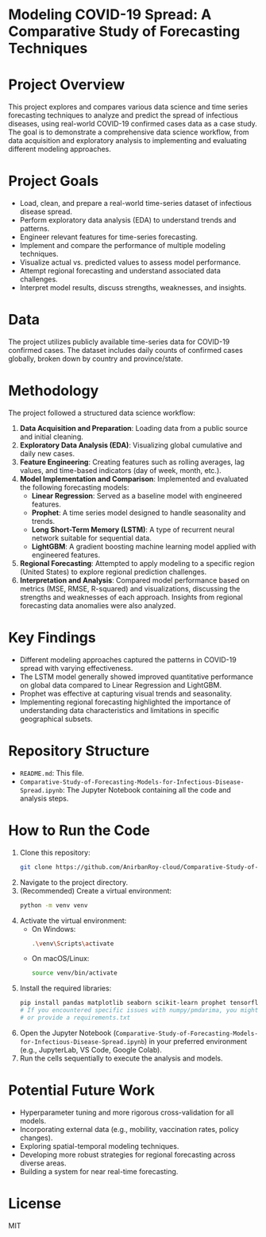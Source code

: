 # Modeling COVID-19 Spread: A Comparative Study of Forecasting Techniques

# Project Overview

This project explores and compares various data science and time series forecasting techniques to analyze and predict the spread of infectious diseases, using real-world COVID-19 confirmed cases data as a case study. The goal is to demonstrate a comprehensive data science workflow, from data acquisition and exploratory analysis to implementing and evaluating different modeling approaches.

# Project Goals

*   Load, clean, and prepare a real-world time-series dataset of infectious disease spread.
*   Perform exploratory data analysis (EDA) to understand trends and patterns.
*   Engineer relevant features for time-series forecasting.
*   Implement and compare the performance of multiple modeling techniques.
*   Visualize actual vs. predicted values to assess model performance.
*   Attempt regional forecasting and understand associated data challenges.
*   Interpret model results, discuss strengths, weaknesses, and insights.

# Data

The project utilizes publicly available time-series data for COVID-19 confirmed cases. The dataset includes daily counts of confirmed cases globally, broken down by country and province/state.


# Methodology

The project followed a structured data science workflow:

1.  **Data Acquisition and Preparation**: Loading data from a public source and initial cleaning.
2.  **Exploratory Data Analysis (EDA)**: Visualizing global cumulative and daily new cases.
3.  **Feature Engineering**: Creating features such as rolling averages, lag values, and time-based indicators (day of week, month, etc.).
4.  **Model Implementation and Comparison**: Implemented and evaluated the following forecasting models:
    *   **Linear Regression**: Served as a baseline model with engineered features.
    *   **Prophet**: A time series model designed to handle seasonality and trends.
    *   **Long Short-Term Memory (LSTM)**: A type of recurrent neural network suitable for sequential data.
    *   **LightGBM**: A gradient boosting machine learning model applied with engineered features.
5.  **Regional Forecasting**: Attempted to apply modeling to a specific region (United States) to explore regional prediction challenges.
6.  **Interpretation and Analysis**: Compared model performance based on metrics (MSE, RMSE, R-squared) and visualizations, discussing the strengths and weaknesses of each approach. Insights from regional forecasting data anomalies were also analyzed.

# Key Findings

*   Different modeling approaches captured the patterns in COVID-19 spread with varying effectiveness.
*   The LSTM model generally showed improved quantitative performance on global data compared to Linear Regression and LightGBM.
*   Prophet was effective at capturing visual trends and seasonality.
*   Implementing regional forecasting highlighted the importance of understanding data characteristics and limitations in specific geographical subsets.

# Repository Structure


*   `README.md`: This file.
*   `Comparative-Study-of-Forecasting-Models-for-Infectious-Disease-Spread.ipynb`: The Jupyter Notebook containing all the code and analysis steps.

# How to Run the Code

1.  Clone this repository:
    ```bash
    git clone https://github.com/AnirbanRoy-cloud/Comparative-Study-of-Forecasting-Models-for-Infectious-Disease-Spread
    ```
2.  Navigate to the project directory.
3.  (Recommended) Create a virtual environment:
    ```bash
    python -m venv venv
    ```
4.  Activate the virtual environment:
    *   On Windows:
        ```bash
        .\venv\Scripts\activate
        ```
    *   On macOS/Linux:
        ```bash
        source venv/bin/activate
        ```
5.  Install the required libraries:
    ```bash
    pip install pandas matplotlib seaborn scikit-learn prophet tensorflow keras lightgbm
    # If you encountered specific issues with numpy/pmdarima, you might note that here
    # or provide a requirements.txt
    ```
6.  Open the Jupyter Notebook (`Comparative-Study-of-Forecasting-Models-for-Infectious-Disease-Spread.ipynb`) in your preferred environment (e.g., JupyterLab, VS Code, Google Colab).
7.  Run the cells sequentially to execute the analysis and models.

# Potential Future Work

*   Hyperparameter tuning and more rigorous cross-validation for all models.
*   Incorporating external data (e.g., mobility, vaccination rates, policy changes).
*   Exploring spatial-temporal modeling techniques.
*   Developing more robust strategies for regional forecasting across diverse areas.
*   Building a system for near real-time forecasting.

# License

MIT
